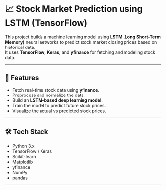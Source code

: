 # 📈 Stock Market Prediction using LSTM (TensorFlow)

This project builds a machine learning model using **LSTM (Long Short-Term Memory)** neural networks to predict stock market closing prices based on historical data.  
It uses **TensorFlow**, **Keras**, and **yfinance** for fetching and modeling stock data.

---

## 🚀 Features
- Fetch real-time stock data using **yfinance**.
- Preprocess and normalize the data.
- Build an **LSTM-based deep learning model**.
- Train the model to predict future stock prices.
- Visualize the actual vs predicted stock prices.

---

## 🛠️ Tech Stack
- Python 3.x
- TensorFlow / Keras
- Scikit-learn
- Matplotlib
- yfinance
- NumPy
- pandas

---
